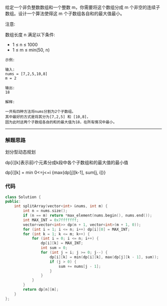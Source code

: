 给定一个非负整数数组和一个整数 m，你需要将这个数组分成 m 个非空的连续子数组。设计一个算法使得这 m 个子数组各自和的最大值最小。

注意:

数组长度 n 满足以下条件:

- 1 ≤ n ≤ 1000
- 1 ≤ m ≤ min(50, n)

```case
示例:

输入:
nums = [7,2,5,10,8]
m = 2

输出:
18

解释:

一共有四种方法将nums分割为2个子数组。
其中最好的方式是将其分为[7,2,5] 和 [10,8]，
因为此时这两个子数组各自的和的最大值为18，在所有情况中最小。
```

----


### 解题思路

划分型动态规划

dp[i][k]表示前i个元素分成k段中各个子数组和的最大值的最小值

dp[i][k] = min 0<=j<=i {max{dp[j][k-1], sum[j, i]}}

### 代码

```cpp
class Solution {
public:
    int splitArray(vector<int> &nums, int m) {
        int n = nums.size();
        if (n == m) return *max_element(nums.begin(), nums.end());
        int MAX_INT = 0x7fffffff;
        vector<vector<int>> dp(n + 1, vector<int>(m + 1, 0));
        for (int i = 1; i <= n; i++) dp[i][0] = MAX_INT;
        for (int k = 1; k <= m; k++) {
            for (int i = 0; i <= n; i++) {
                dp[i][k] = MAX_INT;
                int sum = 0;
                for (int j = i; j >= 0; j--) {
                    dp[i][k] = min(dp[i][k], max(dp[j][k - 1], sum));
                    if (j > 0) {
                        sum += nums[j - 1];
                    }
                }
            }
        }
        return dp[n][m];
    }
};
```
